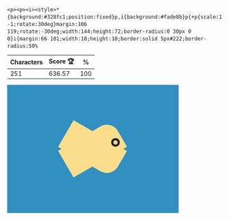 `<p><p><i><style>*{background:#328fc1;position:fixed}p,i{background:#fade8b}p{+p{scale:1 -1;rotate:30deg}margin:106 119;rotate:-30deg;width:144;height:72;border-radius:0 30px 0 0}i{margin:66 101;width:10;height:10;border:solid 5px#222;border-radius:50%`

| Characters | Score 🏆 | %   |
| ---------- | -------- | --- |
| 251        | 636.57   | 100 |

![](/2024/sep2024/06/20240906.png)
